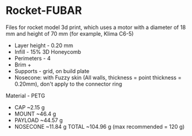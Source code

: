 # Rocket-FUBAR
Files for rocket model 3d print, which uses a motor with a diameter of 18 mm and height of 70 mm (for example, Klima C6-5)

- Layer height - 0.20 mm
- Infill - 15% 3D Honeycomb
- Perimeters - 4
- Brim +
- Supports - grid, on build plate
- Nosecone: with Fuzzy skin (All walls, thickness = point thickness = 0.20mm), don't apply to the connector ring

Material - PETG
- CAP ~2.15 g
- MOUNT ~46.4 g
- PAYLOAD ~44.57 g
- NOSECONE ~11.84 g
TOTAL ~104.96 g (max recommended = 120 g)
